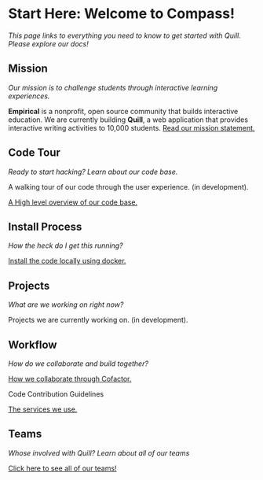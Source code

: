 # Start Here: Welcome to Compass!

*This page links to everything you need to know to get started with Quill. Please explore our docs!*

## Mission


*Our mission is to challenge students through interactive learning experiences.*

**Empirical** is a nonprofit, open source community that builds interactive education. We are currently building **Quill**, a web application that provides interactive writing activities to 10,000 students. [Read our mission statement.](http://www.quill.org/mission)

## Code Tour
*Ready to start hacking? Learn about our code base.*

A walking tour of our code through the user experience. (in development).

[A High level overview of our code base.](https://github.com/empirical-org/Documentation/blob/master/Compass/Code-Overview/Compass%20Code%20Overview.md)

## Install Process
*How the heck do I get this running?*

[Install the code locally using docker.](https://github.com/empirical-org/Documentation/blob/master/Getting-Started/Install/Install%20Guide.md)

## Projects
*What are we working on right now?*

Projects we are currently working on. (in development).

## Workflow
*How do we collaborate and build together?*

[How we collaborate through Cofactor.](https://github.com/empirical-org/Documentation/blob/master/Cofactor/Guide-Using-Cofactor.md)

Code Contribution Guidelines

[The services we use.](https://github.com/empirical-org/Documentation/blob/master/Getting-Started/Common-Questions.md)



## Teams
*Whose involved with Quill? Learn about all of our teams*

[Click here to see all of our teams!](https://github.com/empirical-org/Documentation/blob/master/Cofactor/Guide%20-%20Teams.md)


